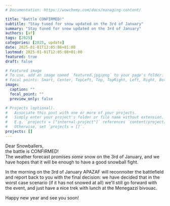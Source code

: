 ```yaml
---
# Documentation: https://wowchemy.com/docs/managing-content/

title: "Battle CONFIRMED!"
subtitle: "Stay tuned for snow updated on the 3rd of January"
summary: "Stay tuned for snow updated on the 3rd of January"
authors: [af]
tags: [2025]
categories: [2025, update]
date: 2025-01-01T12:05:08+01:00
lastmod: 2025-01-01T12:05:08+01:00
featured: true
draft: false

# Featured image
# To use, add an image named `featured.jpg/png` to your page's folder.
# Focal points: Smart, Center, TopLeft, Top, TopRight, Left, Right, BottomLeft, Bottom, BottomRight.
image:
  caption: ""
  focal_point: ""
  preview_only: false

# Projects (optional).
#   Associate this post with one or more of your projects.
#   Simply enter your project's folder or file name without extension.
#   E.g. `projects = ["internal-project"]` references `content/project/deep-learning/index.md`.
#   Otherwise, set `projects = []`.
projects: []
---
```


Dear Snowballers,  
the battle is CONFIRMED!  
The weather forecast promises *some* snow on the 3rd of January, and we have hopes that it will be enough to have a good snowball fight.

In the morning on the 3rd of January APAZAF will reconnoiter the battlefield and report back to you with the final decision:
we have decided that in the worst case scenario (if it has not snowed at all) we'll still go forward with the event,
and just have a nice trek with lunch at the Menegazzi bivouac.

Happy new year and see you soon!
